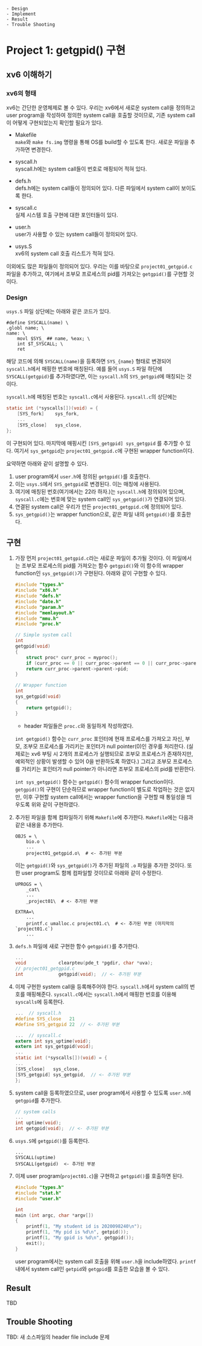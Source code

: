 ```
- Design
- Implement
- Result
- Trouble Shooting
```

# Project 1: getgpid() 구현

## xv6 이해하기

### xv6의 형태

xv6는 간단한 운영체제로 볼 수 있다. 우리는 xv6에서 새로운 system call을 정의하고 user program을 작성하여 정의한 system call을 호출할 것이므로, 기존 system call이 어떻게 구현되었는지 확인할 필요가 있다.

- Makefile \
`make`와 `make fs.img` 명령을 통해 OS를 build할 수 있도록 한다. 새로운 파일을 추가하면 변경한다.

- syscall.h \
syscall.h에는 system call들이 번호로 매핑되어 적혀 있다.

- defs.h \
defs.h에는 system call들이 정의되어 있다. 다른 파일에서 system call이 보이도록 한다.

- syscall.c \
실제 시스템 호출 구현에 대한 포인터들이 있다.

- user.h \
user가 사용할 수 있는 system call들이 정의되어 있다.

- usys.S \
xv6의 system call 호출 리스트가 적혀 있다.

이외에도 많은 파일들이 정의되어 있다. 우리는 이를 바탕으로 `project01_getgpid.c` 파일을 추가하고, 여기에서 조부모 프로세스의 pid를 가져오는 `getgpid()`를 구현할 것이다.

### Design

`usys.S` 파일 상단에는 아래와 같은 코드가 있다.
```
#define SYSCALL(name) \
.globl name; \
name: \
    movl $SYS_ ## name, %eax; \
    int $T_SYSCALL; \
    ret
```
해당 코드에 의해 `SYSCALL(name)`을 등록하면 `SYS_{name}` 형태로 변경되어 `syscall.h`에서 매핑한 번호에 매칭된다. 예를 들어 `usys.S` 파일 하단에 `SYSCALL(getgpid)`를 추가하였다면, 이는 `syscall.h`의 `SYS_getgpid`에 매칭되는 것이다.

`syscall.h`에 매칭된 번호는 `syscall.c`에서 사용된다. `syscall.c`의 상단에는
```c
static int (*syscalls[])(void) = {
    [SYS_fork]    sys_fork,
    ...
    [SYS_close]   sys_close,
};
```
이 구현되어 있다. 마지막에 매핑시킨 `[SYS_getgpid] sys_getgpid` 를 추가할 수 있다. 여기서 `sys_getgpid`는 `project01_getgpid.c`에 구현된 wrapper function이다.

요약하면 아래와 같이 설명할 수 있다.
1. user program에서 `user.h`에 정의된 `getgpid()`를 호출한다.
2. 이는 `usys.S`에서 `SYS_getgpid`로 변경된다. 이는 매칭에 사용된다.
3. 여기에 매칭된 번호(여기에서는 22라 하자.)는 `syscall.h`에 정의되어 있으며, `syscall.c`에는 번호에 맞는 system call인 `sys_getgpid()`가 연결되어 있다.
4. 연결된 system call은 우리가 만든 `project01_getgpid.c`에 정의되어 있다.
5. `sys_getgpid()`는 wrapper function으로, 같은 파일 내의 `getgpid()`를 호출한다.

## 구현

1. 가장 먼저 `project01_getgpid.c`라는 새로운 파일이 추가될 것이다. 이 파일에서는 조부모 프로세스의 pid를 가져오는 함수 `getgpid()`와 이 함수의 wrapper function인 `sys_getgpid()`가 구현된다. 아래와 같이 구현할 수 있다.
    ```c
    #include "types.h"
    #include "x86.h"
    #include "defs.h"
    #include "date.h"
    #include "param.h"
    #include "memlayout.h"
    #include "mmu.h"
    #include "proc.h"

    // Simple system call
    int
    getgpid(void)
    {
        struct proc* curr_proc = myproc();
        if (curr_proc == 0 || curr_proc->parent == 0 || curr_proc->parent->parent == 0) return 0;  // null handling
        return curr_proc->parent->parent->pid;
    }

    // Wrapper function
    int
    sys_getgpid(void)
    {
        return getgpid();
    }
    ```
    - header 파일들은 `proc.c`와 동일하게 작성하였다.

    `int getgpid()` 함수는 `curr_proc` 포인터에 현재 프로세스를 가져오고 자신, 부모, 조부모 프로세스를 가리키는 포인터가 null pointer(0)인 경우를 처리한다. (실제로는 xv6 부팅 시 2개의 프로세스가 실행되므로 조부모 프로세스가 존재하지만, 예외적인 상황이 발생할 수 있어 0을 반환하도록 하였다.) 그리고 조부모 프로세스를 가리키는 포인터가 null pointer가 아니라면 조부모 프로세스의 pid를 반환한다.

    `int sys_getgpid()` 함수는 `getgpid()` 함수의 wrapper function이다. `getgpid()`의 구현이 단순하므로 wrapper function이 별도로 작업하는 것은 없지만, 이후 구현할 system call에서는 wrapper function을 구현할 때 통일성을 띄우도록 위와 같이 구현하였다.

2. 추가된 파일을 함께 컴파일하기 위해 `Makefile`에 추가한다. `Makefile`에는 다음과 같은 내용을 추가한다. 
    ```
    OBJS = \
        bio.o \
        ...
        project01_getgpid.o\  # <- 추가된 부분
    ```
    이는 `getgpid()`와 `sys_getgpid()`가 추가된 파일의 `.o` 파일을 추가한 것이다. 또한 user program도 함께 컴파일할 것이므로 아래와 같이 수정한다.
    ```
    UPROGS = \
        _cat\
        ...
        _project01\  # <- 추가된 부분
    ```
    ```
    EXTRA=\
        ...
        printf.c umalloc.c project01.c\  # <- 추가된 부분 (마지막의 `project01.c`)
        ...
    ```

3. `defs.h` 파일에 새로 구현한 함수 `getgpid()`를 추가한다.
    ``` c
    ...
    void            clearpteu(pde_t *pgdir, char *uva);
    // project01_getgpid.c
    int             getgpid(void);  // <- 추가된 부분
    ```

4. 이제 구현한 system call을 등록해주어야 한다. `syscall.h`에서 system call의 번호를 매핑해준다. `syscall.c`에서는 `syscall.h`에서 매핑한 번호를 이용해 `syscalls`에 등록한다.
    ``` c
    ...  // syscall.h
    #define SYS_close   21
    #define SYS_getgpid 22  // <- 추가된 부분
    ```
    ``` c
    ...  // syscall.c
    extern int sys_uptime(void);
    extern int sys_getgpid(void);
    ...
    static int (*syscalls[])(void) = {
    ...
    [SYS_close]   sys_close,
    [SYS_getgpid] sys_getgpid,  // <- 추가된 부분
    };
    ```

5. system call을 등록하였으므로, user program에서 사용할 수 있도록 `user.h`에 `getgpid`를 추가한다.
    ``` c
    // system calls
    ...
    int uptime(void);
    int getgpid(void);  // <- 추가된 부분
    ```
6. `usys.S`에 `getgpid()`를 등록한다.
    ```
    ...
    SYSCALL(uptime)
    SYSCALL(getgpid)  <- 추가된 부분
    ```

7. 이제 user program(`project01.c`)을 구현하고 `getgpid()`를 호출하면 된다.
    ``` c
    #include "types.h"
    #include "stat.h"
    #include "user.h"

    int
    main (int argc, char *argv[])
    {
        printf(1, "My student id is 2020098240\n");
        printf(1, "My pid is %d\n", getpid());
        printf(1, "My gpid is %d\n", getgpid());
        exit();
    }
    ```
    user program에서는 system call 호출을 위해 `user.h`을 include하였다. `printf` 내에서 system call인 `getpid`와 `getgpid`를 호출한 모습을 볼 수 있다.

## Result

TBD

## Trouble Shooting

TBD: 새 소스파일의 header file include 문제
